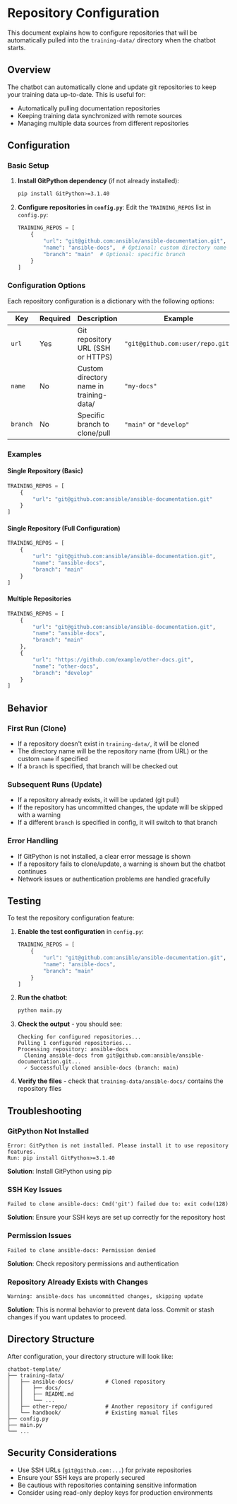 # Repository Configuration

This document explains how to configure repositories that will be automatically pulled into the `training-data/` directory when the chatbot starts.

## Overview

The chatbot can automatically clone and update git repositories to keep your training data up-to-date. This is useful for:

- Automatically pulling documentation repositories
- Keeping training data synchronized with remote sources
- Managing multiple data sources from different repositories

## Configuration

### Basic Setup

1. **Install GitPython dependency** (if not already installed):
   ```bash
   pip install GitPython>=3.1.40
   ```

2. **Configure repositories in `config.py`**:
   Edit the `TRAINING_REPOS` list in `config.py`:

   ```python
   TRAINING_REPOS = [
       {
           "url": "git@github.com:ansible/ansible-documentation.git",
           "name": "ansible-docs",  # Optional: custom directory name
           "branch": "main"  # Optional: specific branch
       }
   ]
   ```

### Configuration Options

Each repository configuration is a dictionary with the following options:

| Key | Required | Description | Example |
|-----|----------|-------------|---------|
| `url` | Yes | Git repository URL (SSH or HTTPS) | `"git@github.com:user/repo.git"` |
| `name` | No | Custom directory name in training-data/ | `"my-docs"` |
| `branch` | No | Specific branch to clone/pull | `"main"` or `"develop"` |

### Examples

#### Single Repository (Basic)
```python
TRAINING_REPOS = [
    {
        "url": "git@github.com:ansible/ansible-documentation.git"
    }
]
```

#### Single Repository (Full Configuration)
```python
TRAINING_REPOS = [
    {
        "url": "git@github.com:ansible/ansible-documentation.git",
        "name": "ansible-docs",
        "branch": "main"
    }
]
```

#### Multiple Repositories
```python
TRAINING_REPOS = [
    {
        "url": "git@github.com:ansible/ansible-documentation.git",
        "name": "ansible-docs",
        "branch": "main"
    },
    {
        "url": "https://github.com/example/other-docs.git",
        "name": "other-docs",
        "branch": "develop"
    }
]
```

## Behavior

### First Run (Clone)
- If a repository doesn't exist in `training-data/`, it will be cloned
- The directory name will be the repository name (from URL) or the custom `name` if specified
- If a `branch` is specified, that branch will be checked out

### Subsequent Runs (Update)
- If a repository already exists, it will be updated (git pull)
- If the repository has uncommitted changes, the update will be skipped with a warning
- If a different `branch` is specified in config, it will switch to that branch

### Error Handling
- If GitPython is not installed, a clear error message is shown
- If a repository fails to clone/update, a warning is shown but the chatbot continues
- Network issues or authentication problems are handled gracefully

## Testing

To test the repository configuration feature:

1. **Enable the test configuration** in `config.py`:
   ```python
   TRAINING_REPOS = [
       {
           "url": "git@github.com:ansible/ansible-documentation.git",
           "name": "ansible-docs",
           "branch": "main"
       }
   ]
   ```

2. **Run the chatbot**:
   ```bash
   python main.py
   ```

3. **Check the output** - you should see:
   ```
   Checking for configured repositories...
   Pulling 1 configured repositories...
   Processing repository: ansible-docs
     Cloning ansible-docs from git@github.com:ansible/ansible-documentation.git...
     ✓ Successfully cloned ansible-docs (branch: main)
   ```

4. **Verify the files** - check that `training-data/ansible-docs/` contains the repository files

## Troubleshooting

### GitPython Not Installed
```
Error: GitPython is not installed. Please install it to use repository features.
Run: pip install GitPython>=3.1.40
```
**Solution**: Install GitPython using pip

### SSH Key Issues
```
Failed to clone ansible-docs: Cmd('git') failed due to: exit code(128)
```
**Solution**: Ensure your SSH keys are set up correctly for the repository host

### Permission Issues
```
Failed to clone ansible-docs: Permission denied
```
**Solution**: Check repository permissions and authentication

### Repository Already Exists with Changes
```
Warning: ansible-docs has uncommitted changes, skipping update
```
**Solution**: This is normal behavior to prevent data loss. Commit or stash changes if you want updates to proceed.

## Directory Structure

After configuration, your directory structure will look like:

```
chatbot-template/
├── training-data/
│   ├── ansible-docs/          # Cloned repository
│   │   ├── docs/
│   │   ├── README.md
│   │   └── ...
│   ├── other-repo/            # Another repository if configured
│   └── handbook/              # Existing manual files
├── config.py
├── main.py
└── ...
```

## Security Considerations

- Use SSH URLs (`git@github.com:...`) for private repositories
- Ensure your SSH keys are properly secured
- Be cautious with repositories containing sensitive information
- Consider using read-only deploy keys for production environments

